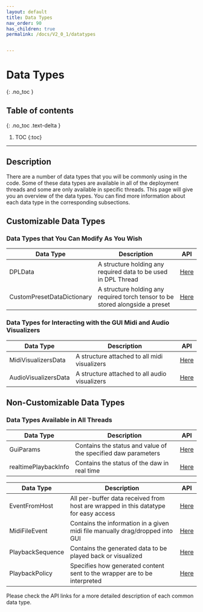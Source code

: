 ```yaml
---
layout: default
title: Data Types 
nav_order: 90
has_children: true
permalink: /docs/V2_0_1/datatypes


---
```


# Data Types
{: .no_toc }

## Table of contents
{: .no_toc .text-delta }

1. TOC
{:toc}

---


## Description

There are a number of data types that you will be commonly using in the code. Some of these data types are available in 
all of the deployment threads and some are only available in specific threads. This page will give you an overview of
the data types. You can find more information about each data type in the corresponding subsections.

## Customizable Data Types
### Data Types that You Can Modify As You Wish

| Data Type | Description                                                                       | API                                                                       |
|-----------|-----------------------------------------------------------------------------------|---------------------------------------------------------------------------|
| DPLData   | A structure holding any required data to be used in DPL Thread                    | [Here]({{site.baseurl}}/docs/V2_0_1/datatypes/DPLData)                    |
| CustomPresetDataDictionary   | A structure holding any required torch tensor to be stored alongside a preset | [Here]({{site.baseurl}}/docs/V2_0_1/datatypes/CustomPresetDataDictionary) |

### Data Types for Interacting with the GUI Midi and Audio Visualizers

| Data Type | Description                                  | API                                             |
|-----------|----------------------------------------------|-------------------------------------------------|
|MidiVisualizersData| A structure attached to all midi visualizers | [Here]({{site.baseurl}}/docs/V2_0_1/datatypes/MidiVisualizersData)                      |
|AudioVisualizersData| A structure attached to all audio visualizers | [Here]({{site.baseurl}}/docs/V2_0_1/datatypes/AudioVisualizersData)                      |

## Non-Customizable Data Types
### Data Types Available in All Threads

| Data Type           | Description                                                                               | API                                          |
|---------------------|--------------------------------------------------------------------------------------------|----------------------------------------------|
| GuiParams           | Contains the status and value of the specified daw parameters                              | [Here]({{site.baseurl}}/docs/V2_0_1/datatypes/GuiParams) |
| realtimePlaybackInfo| Contains the status of the daw in real time                                                | [Here]({{site.baseurl}}/docs/V2_0_1/datatypes/RealtimePlaybackInfo)                     |


| Data Type           | Description                                                                                | API                                             |
|---------------------|--------------------------------------------------------------------------------------------|-------------------------------------------------|
| EventFromHost       | All per-buffer data received from host are wrapped in this datatype for easy access         | [Here]({{site.baseurl}}/docs/V2_0_1/datatypes/EventFromHost) |
| MidiFileEvent       | Contains the information in a given midi file manually drag/dropped into GUI               | [Here]({{site.baseurl}}/docs/V2_0_1/datatypes/MidiFileEvent)                        |
| PlaybackSequence    | Contains the generated data to be played back or visualized                                | [Here]({{site.baseurl}}/docs/V2_0_1/datatypes/PlaybackSequence)                        |
| PlaybackPolicy      | Specifies how generated content sent to the wrapper are to be interpreted                  | [Here]({{site.baseurl}}/docs/V2_0_1/datatypes/PlaybackPolicy)                        |

Please check the API links for a more detailed description of each common data type.

